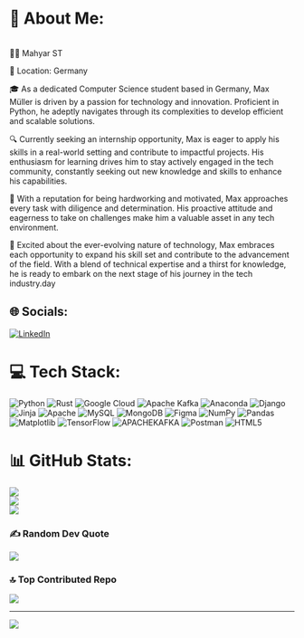 # 💫 About Me:

<br>👨‍💻 Mahyar ST

📍 Location: Germany

🎓 As a dedicated Computer Science student based in Germany, Max Müller is driven by a passion for technology and innovation. Proficient in Python, he adeptly navigates through its complexities to develop efficient and scalable solutions.

🔍 Currently seeking an internship opportunity, Max is eager to apply his skills in a real-world setting and contribute to impactful projects. His enthusiasm for learning drives him to stay actively engaged in the tech community, constantly seeking out new knowledge and skills to enhance his capabilities.

💼 With a reputation for being hardworking and motivated, Max approaches every task with diligence and determination. His proactive attitude and eagerness to take on challenges make him a valuable asset in any tech environment.

🚀 Excited about the ever-evolving nature of technology, Max embraces each opportunity to expand his skill set and contribute to the advancement of the field. With a blend of technical expertise and a thirst for knowledge, he is ready to embark on the next stage of his journey in the tech industry.day<br>


## 🌐 Socials:
[![LinkedIn](https://img.shields.io/badge/LinkedIn-%230077B5.svg?logo=linkedin&logoColor=white)](https://linkedin.com/in/Mahyar_ST) 

# 💻 Tech Stack:
![Python](https://img.shields.io/badge/python-3670A0?style=plastic&logo=python&logoColor=ffdd54) ![Rust](https://img.shields.io/badge/rust-%23000000.svg?style=plastic&logo=rust&logoColor=white) ![Google Cloud](https://img.shields.io/badge/GoogleCloud-%234285F4.svg?style=plastic&logo=google-cloud&logoColor=white) ![Apache Kafka](https://img.shields.io/badge/Apache%20Kafka-000?style=plastic&logo=apachekafka) ![Anaconda](https://img.shields.io/badge/Anaconda-%2344A833.svg?style=plastic&logo=anaconda&logoColor=white) ![Django](https://img.shields.io/badge/django-%23092E20.svg?style=plastic&logo=django&logoColor=white) ![Jinja](https://img.shields.io/badge/jinja-white.svg?style=plastic&logo=jinja&logoColor=black) ![Apache](https://img.shields.io/badge/apache-%23D42029.svg?style=plastic&logo=apache&logoColor=white) ![MySQL](https://img.shields.io/badge/mysql-%2300000f.svg?style=plastic&logo=mysql&logoColor=white) ![MongoDB](https://img.shields.io/badge/MongoDB-%234ea94b.svg?style=plastic&logo=mongodb&logoColor=white) ![Figma](https://img.shields.io/badge/figma-%23F24E1E.svg?style=plastic&logo=figma&logoColor=white) ![NumPy](https://img.shields.io/badge/numpy-%23013243.svg?style=plastic&logo=numpy&logoColor=white) ![Pandas](https://img.shields.io/badge/pandas-%23150458.svg?style=plastic&logo=pandas&logoColor=white) ![Matplotlib](https://img.shields.io/badge/Matplotlib-%23ffffff.svg?style=plastic&logo=Matplotlib&logoColor=black) ![TensorFlow](https://img.shields.io/badge/TensorFlow-%23FF6F00.svg?style=plastic&logo=TensorFlow&logoColor=white) ![APACHEKAFKA](https://img.shields.io/badge/apachekafka-231F20.svg?style=plastic&logo=apachekafka&logoColor=white&color=%23231F20) ![Postman](https://img.shields.io/badge/Postman-FF6C37?style=plastic&logo=postman&logoColor=white) ![HTML5](https://img.shields.io/badge/html5-%23E34F26.svg?style=plastic&logo=html5&logoColor=white)
# 📊 GitHub Stats:
![](https://github-readme-stats.vercel.app/api?username=Shadow21mr&theme=nightowl&hide_border=false&include_all_commits=false&count_private=false)<br/>
![](https://github-readme-streak-stats.herokuapp.com/?user=Shadow21mr&theme=nightowl&hide_border=false)<br/>
![](https://github-readme-stats.vercel.app/api/top-langs/?username=Shadow21mr&theme=nightowl&hide_border=false&include_all_commits=false&count_private=false&layout=compact)

### ✍️ Random Dev Quote
![](https://quotes-github-readme.vercel.app/api?type=horizontal&theme=radical)

### 🔝 Top Contributed Repo
![](https://github-contributor-stats.vercel.app/api?username=Shadow21mr&limit=5&theme=tokyonight&combine_all_yearly_contributions=true)

---
[![](https://visitcount.itsvg.in/api?id=Shadow21mr&icon=0&color=0)](https://visitcount.itsvg.in)

<!-- Proudly created with GPRM ( https://gprm.itsvg.in ) -->
